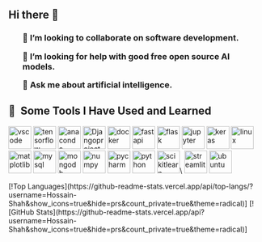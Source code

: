 ## Hi there 👋

<h3>
<ul> 👯 I’m looking to collaborate on software development.</ul>
<ul> 🤔 I’m looking for help with good free open source AI models.</ul>
<ul> 💬 Ask me about artificial intelligence.</ul>
</h3>
<h2> 🚀 &nbsp;Some Tools I Have Used and Learned</h2>
<p align="left">
<img src="https://cdn.jsdelivr.net/gh/devicons/devicon/icons/vscode/vscode-original.svg" alt="vscode" width="45" height="45"/>
<img src="https://cdn.jsdelivr.net/gh/devicons/devicon/icons/tensorflow/tensorflow-original.svg" alt="tensorflow" width="45" height="45"/>
<img src="https://cdn.jsdelivr.net/gh/devicons/devicon/icons/anaconda/anaconda-original.svg" alt="anaconda" width="45" height="45"/>
<img itemprop="contentUrl" src="https://www.svgrepo.com/show/349341/djangoproject.svg" alt="Djangoproject SVG File" title="Djangoproject SVG File" width="45" height="45">
<img src="https://cdn.jsdelivr.net/gh/devicons/devicon/icons/docker/docker-original.svg" alt="docker" width="45" height="45"/>
<img src="https://cdn.jsdelivr.net/gh/devicons/devicon/icons/fastapi/fastapi-original.svg" alt="fastapi" width="45" height="45"/>
<img src="https://cdn.jsdelivr.net/gh/devicons/devicon/icons/flask/flask-original.svg" alt="flask" width="45" height="45"/>
<img src="https://cdn.jsdelivr.net/gh/devicons/devicon/icons/jupyter/jupyter-original.svg" alt="jupyter" width="45" height="45"/>
<img src="https://cdn.jsdelivr.net/gh/devicons/devicon/icons/keras/keras-original.svg" alt="keras" width="45" height="45"/>
<img src="https://cdn.jsdelivr.net/gh/devicons/devicon/icons/linux/linux-original.svg" alt="linux" width="45" height="45"/>
<img src="https://cdn.jsdelivr.net/gh/devicons/devicon/icons/matplotlib/matplotlib-original.svg" alt="matplotlib" width="45" height="45"/>
<img src="https://cdn.jsdelivr.net/gh/devicons/devicon/icons/mysql/mysql-original.svg" alt="mysql" width="45" height="45"/>
<img src="https://cdn.jsdelivr.net/gh/devicons/devicon/icons/mongodb/mongodb-original.svg" alt="mongodb" width="45" height="45"/>
<img src="https://cdn.jsdelivr.net/gh/devicons/devicon/icons/numpy/numpy-original.svg" alt="numpy" width="45" height="45"/>
<img src="https://cdn.jsdelivr.net/gh/devicons/devicon/icons/pycharm/pycharm-original.svg" alt="pycharm" width="45" height="45"/>
<img src="https://cdn.jsdelivr.net/gh/devicons/devicon/icons/python/python-original.svg" alt="python" width="45" height="45"/>
<img src="https://cdn.jsdelivr.net/gh/devicons/devicon/icons/scikitlearn/scikitlearn-original.svg" alt="scikitlearn" width="45" height="45"/>\
<img src="https://cdn.jsdelivr.net/gh/devicons/devicon/icons/streamlit/streamlit-original.svg" alt="streamlit" width="45" height="45"/>
<img src="https://cdn.jsdelivr.net/gh/devicons/devicon/icons/ubuntu/ubuntu-original.svg" alt="ubuntu" width="45" height="45"/>
</p>
[!Top Languages](https://github-readme-stats.vercel.app/api/top-langs/?username=Hossain-Shah&show_icons=true&hide=prs&count_private=true&theme=radical)]
[![GitHub Stats](https://github-readme-stats.vercel.app/api?username=Hossain-Shah&show_icons=true&hide=prs&count_private=true&theme=radical)]
